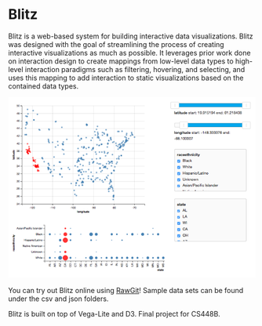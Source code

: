 # Blitz
Blitz is a web-based system for building interactive data visualizations. Blitz was designed with the goal of streamlining the process of creating interactive visualizations as much as possible. It leverages prior work done on interaction design to create mappings from low-level data types to high-level interaction paradigms such as filtering, hovering, and selecting, and uses this mapping to add interaction to static visualizations based on the contained data types.

![alt tag](https://github.com/hovanter/cs448b-finalproj/blob/master/screenshot.png)

You can try out Blitz online using [RawGit](https://cdn.rawgit.com/hovanter/cs448b-finalproj/master/index.html)! Sample data sets can be found under the csv and json folders.

Blitz is built on top of Vega-Lite and D3. Final project for CS448B.
